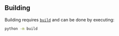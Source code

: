 ## Building

Building requires [`build`](https://pypi.org/project/build) and can be done by executing:

```sh
python -m build
```

